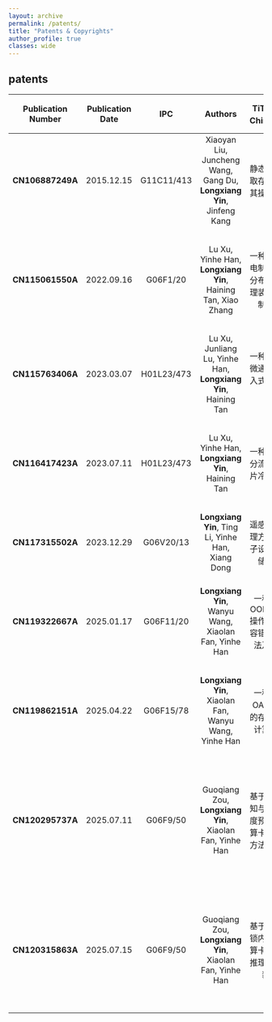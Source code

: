 ```yaml
---
layout: archive
permalink: /patents/
title: "Patents & Copyrights"
author_profile: true
classes: wide
---
```


## patents

| Publication Number | Publication Date | IPC | Authors | TiTle（in Chinese）| TiTle（in English） |Abstract（in Chinese） |
| :--: | :--: | :--: | :--: |:--: |:--: |:--: |
|   **CN106887249A** | 2015.12.15 | G11C11/413 | Xiaoyan Liu, Juncheng Wang, Gang Du, **Longxiang Yin**, Jinfeng Kang | 静态随机存取存储器及其操作方法 | A method for static random access memory implementation and operation | |
|   **CN115061550A** |2022.09.16|G06F1/20| Lu Xu, Yinhe Han, **Longxiang Yin**, Haining Tan, Xiao Zhang |一种基于热电制冷器的分布式热管理装置和控制方法| A method for implementation and control of a distributed-thermal-managed device based on thermoelectric coolers| |
|   **CN115763406A** | 2023.03.07 | H01L23/473 | Lu Xu, Junliang Lu, Yinhe Han, **Longxiang Yin**, Haining Tan | 一种带歧管微通道的嵌入式冷却芯片 |A design method of a embedded cooling chip with manifold microchannels| |
|   **CN116417423A** |2023.07.11|H01L23/473| Lu Xu, Yinhe Han, **Longxiang Yin**, Haining Tan |一种冷却液分流板及芯片冷却结构|A design method of a diverter plate for cooling liquid and a cooling structure for intergrated chips | |
|   **CN117315502A** |2023.12.29|G06V20/13| **Longxiang Yin**, Ting Li, Yinhe Han, Xiang Dong |遥感图像处理方法、电子设备及存储介质| An implementation of a computing system for Remote sensing | |
|   **CN119322667A** |2025.01.17|G06F11/20| **Longxiang Yin**, Wanyu Wang, Xiaolan Fan, Yinhe Han |一种面向OODAflow操作系统的容错调度方法及装置|An implementation of a fault-tolerant scheduling strategy for the OODA processing flow| |
|   **CN119862151A** |2025.04.22|G06F15/78| **Longxiang Yin**, Xiaolan Fan, Wanyu Wang, Yinhe Han |一种基于OAM形态的存算一体计算模组|An open accelerator module (OAM) design for a processing-in-memory computing system| |
|   **CN120295737A** |2025.07.11|G06F9/50| Guoqiang Zou, **Longxiang Yin**, Xiaolan Fan, Yinhe Han |基于任务感知与生成长度预测的计算卡群调度方法及装置| An LLM-task-orinted resource scheduling strategy for NPU-cluster-based computing systems based on length prediction for text generations | |
|   **CN120315863A** |2025.07.15|G06F9/50| Guoqiang Zou, **Longxiang Yin**, Xiaolan Fan, Yinhe Han |基于预分配锁内存的计算卡群并行推理方法及装置| An optimization method for LLM inference on NPU-cluster-based computing systems based on pre-allocated locked memory| |
